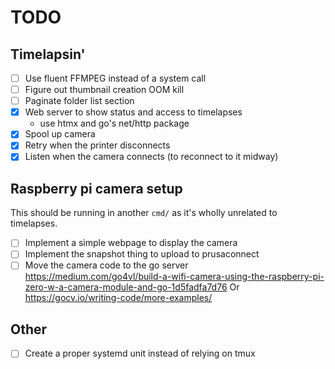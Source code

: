 # TODO

## Timelapsin'
- [ ] Use fluent FFMPEG instead of a system call
- [ ] Figure out thumbnail creation OOM kill
- [ ] Paginate folder list section
- [x] Web server to show status and access to timelapses
    - use htmx and go's net/http package
- [x] Spool up camera
- [x] Retry when the printer disconnects
- [x] Listen when the camera connects (to reconnect to it midway)

## Raspberry pi camera setup
This should be running in another `cmd/` as it's wholly unrelated to timelapses.

- [ ] Implement a simple webpage to display the camera
- [ ] Implement the snapshot thing to upload to prusaconnect
- [ ] Move the camera code to the go server
  https://medium.com/go4vl/build-a-wifi-camera-using-the-raspberry-pi-zero-w-a-camera-module-and-go-1d5fadfa7d76
  Or 
  https://gocv.io/writing-code/more-examples/

## Other
- [ ] Create a proper systemd unit instead of relying on tmux
